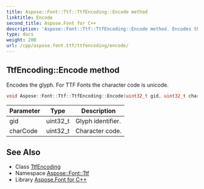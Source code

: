 ```yaml
---
title: Aspose::Font::Ttf::TtfEncoding::Encode method
linktitle: Encode
second_title: Aspose.Font for C++
description: 'Aspose::Font::Ttf::TtfEncoding::Encode method. Encodes the glyph. For TTF Fonts the character code is unicode in C++.'
type: docs
weight: 200
url: /cpp/aspose.font.ttf/ttfencoding/encode/
---
```

## TtfEncoding::Encode method


Encodes the glyph. For TTF Fonts the character code is unicode.

```cpp
void Aspose::Font::Ttf::TtfEncoding::Encode(uint32_t gid, uint32_t charCode) override
```


| Parameter | Type | Description |
| --- | --- | --- |
| gid | uint32_t | Glyph identifier. |
| charCode | uint32_t | Character code. |

## See Also

* Class [TtfEncoding](../)
* Namespace [Aspose::Font::Ttf](../../)
* Library [Aspose.Font for C++](../../../)
